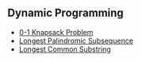 ## Dynamic Programming

- [0-1 Knapsack Problem](zero_one_knapsack.java)
- [Longest Palindromic Subsequence](LongestPalindromicSubsequence.cpp)
- [Longest Common Substring](LongestCommonSubstring.cpp)